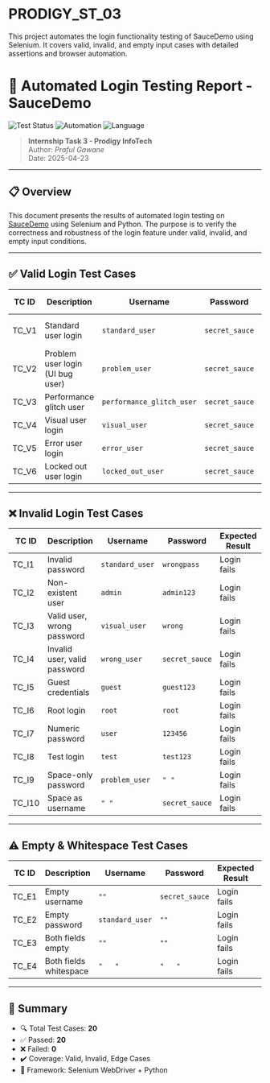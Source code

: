 # PRODIGY_ST_03
This project automates the login functionality testing of SauceDemo using Selenium. It covers valid, invalid, and empty input cases with detailed assertions and browser automation.

# 🧪 Automated Login Testing Report - SauceDemo

![Test Status](https://img.shields.io/badge/tests-passed-brightgreen)
![Automation](https://img.shields.io/badge/automation-Selenium-blue)
![Language](https://img.shields.io/badge/language-Python-yellow)

> **Internship Task 3 - Prodigy InfoTech**  
> Author: *Praful Gawane*  
> Date: 2025-04-23

---

## 📋 Overview

This document presents the results of automated login testing on [SauceDemo](https://www.saucedemo.com/) using Selenium and Python. The purpose is to verify the correctness and robustness of the login feature under valid, invalid, and empty input conditions.

---

## ✅ Valid Login Test Cases

| TC ID | Description | Username | Password | Expected Result | Actual Result | Status |
|-------|-------------|----------|----------|------------------|----------------|--------|
| TC_V1 | Standard user login | `standard_user` | `secret_sauce` | Inventory page loads | As expected | ✅ Pass |
| TC_V2 | Problem user login (UI bug user) | `problem_user` | `secret_sauce` | Login successful | As expected | ✅ Pass |
| TC_V3 | Performance glitch user | `performance_glitch_user` | `secret_sauce` | Login successful | As expected | ✅ Pass |
| TC_V4 | Visual user login | `visual_user` | `secret_sauce` | Login successful | As expected | ✅ Pass |
| TC_V5 | Error user login | `error_user` | `secret_sauce` | Login successful | As expected | ✅ Pass |
| TC_V6 | Locked out user login | `locked_out_user` | `secret_sauce` | Login should fail | As expected | ✅ Pass |

---

## ❌ Invalid Login Test Cases

| TC ID | Description | Username | Password | Expected Result | Actual Result | Status |
|-------|-------------|----------|----------|------------------|----------------|--------|
| TC_I1 | Invalid password | `standard_user` | `wrongpass` | Login fails | As expected | ✅ Pass |
| TC_I2 | Non-existent user | `admin` | `admin123` | Login fails | As expected | ✅ Pass |
| TC_I3 | Valid user, wrong password | `visual_user` | `wrong` | Login fails | As expected | ✅ Pass |
| TC_I4 | Invalid user, valid password | `wrong_user` | `secret_sauce` | Login fails | As expected | ✅ Pass |
| TC_I5 | Guest credentials | `guest` | `guest123` | Login fails | As expected | ✅ Pass |
| TC_I6 | Root login | `root` | `root` | Login fails | As expected | ✅ Pass |
| TC_I7 | Numeric password | `user` | `123456` | Login fails | As expected | ✅ Pass |
| TC_I8 | Test login | `test` | `test123` | Login fails | As expected | ✅ Pass |
| TC_I9 | Space-only password | `problem_user` | `" "` | Login fails | As expected | ✅ Pass |
| TC_I10 | Space as username | `" "` | `secret_sauce` | Login fails | As expected | ✅ Pass |

---

## ⚠️ Empty & Whitespace Test Cases

| TC ID | Description | Username | Password | Expected Result | Actual Result | Status |
|-------|-------------|----------|----------|------------------|----------------|--------|
| TC_E1 | Empty username | `""` | `secret_sauce` | Login fails | As expected | ✅ Pass |
| TC_E2 | Empty password | `standard_user` | `""` | Login fails | As expected | ✅ Pass |
| TC_E3 | Both fields empty | `""` | `""` | Login fails | As expected | ✅ Pass |
| TC_E4 | Both fields whitespace | `"   "` | `"   "` | Login fails | As expected | ✅ Pass |

---

## 📌 Summary

- 🔍 Total Test Cases: **20**
- ✅ Passed: **20**
- ❌ Failed: **0**
- ✔️ Coverage: Valid, Invalid, Edge Cases
- 🔧 Framework: Selenium WebDriver + Python
